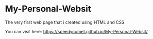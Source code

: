 # My-Personal-Websit
The very first web page that i created using HTML and CSS

You can visit here: https://speedycomet.github.io/My-Personal-Websit/ 
